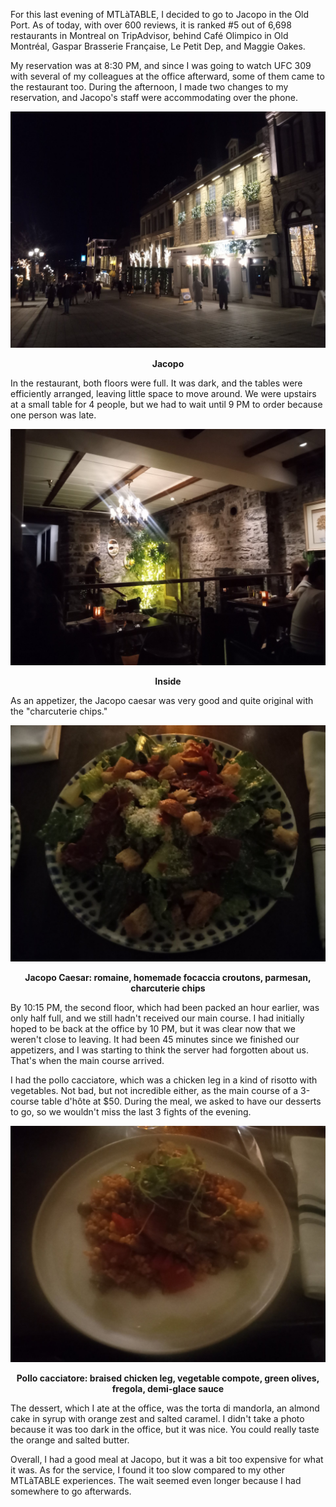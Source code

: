 For this last evening of MTLàTABLE, I decided to go to Jacopo in the Old Port. As of today, with over 600 reviews, it is ranked #5 out of 6,698 restaurants in Montreal on TripAdvisor, behind Café Olimpico in Old Montréal, Gaspar Brasserie Française, Le Petit Dep, and Maggie Oakes.

My reservation was at 8:30 PM, and since I was going to watch UFC 309 with several of my colleagues at the office afterward, some of them came to the restaurant too. During the afternoon, I made two changes to my reservation, and Jacopo's staff were accommodating over the phone.

![The Jacopo](/assets/2024/11/20241116_jacopo/jacopo.jpg)
<p align="center"><b>Jacopo</b></p>

In the restaurant, both floors were full. It was dark, and the tables were efficiently arranged, leaving little space to move around. We were upstairs at a small table for 4 people, but we had to wait until 9 PM to order because one person was late.

![Inside](/assets/2024/11/20241116_jacopo/inside.jpg)
<p align="center"><b>Inside</b></p>

As an appetizer, the Jacopo caesar was very good and quite original with the "charcuterie chips."

![Jacopo Caesar: Romaine, homemade focaccia croutons, parmesan, charcuterie chips](/assets/2024/11/20241116_jacopo/caesar.jpg)
<p align="center"><b>Jacopo Caesar: romaine, homemade focaccia croutons, parmesan, charcuterie chips</b></p>

By 10:15 PM, the second floor, which had been packed an hour earlier, was only half full, and we still hadn't received our main course. I had initially hoped to be back at the office by 10 PM, but it was clear now that we weren't close to leaving. It had been 45 minutes since we finished our appetizers, and I was starting to think the server had forgotten about us. That's when the main course arrived.

I had the pollo cacciatore, which was a chicken leg in a kind of risotto with vegetables. Not bad, but not incredible either, as the main course of a 3-course table d'hôte at $50. During the meal, we asked to have our desserts to go, so we wouldn't miss the last 3 fights of the evening.

![Pollo cacciatore: Braised chicken leg, vegetable compote, green olives, fregola, demi-glace sauce](/assets/2024/11/20241116_jacopo/chicken.jpg)
<p align="center"><b>Pollo cacciatore: braised chicken leg, vegetable compote, green olives, fregola, demi-glace sauce</b></p>

The dessert, which I ate at the office, was the torta di mandorla, an almond cake in syrup with orange zest and salted caramel. I didn't take a photo because it was too dark in the office, but it was nice. You could really taste the orange and salted butter.

Overall, I had a good meal at Jacopo, but it was a bit too expensive for what it was. As for the service, I found it too slow compared to my other MTLàTABLE experiences. The wait seemed even longer because I had somewhere to go afterwards.
